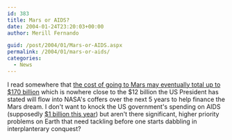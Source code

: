 ```yaml
---
id: 383
title: Mars or AIDS?
date: 2004-01-24T23:20:03+00:00
author: Merill Fernando

guid: /post/2004/01/Mars-or-AIDS.aspx
permalink: /2004/01/mars-or-aids/
categories:
  - News
---
```

<body xmlns="http://www.w3.org/1999/xhtml">
    <div class="Section1">
        <p>
            I read somewhere that <a href="http://www.billingsgazette.com/index.php?id=1&amp;display=rednews/2004/01/15/build/nation/25-bushspace.inc" title="http://www.billingsgazette.com/index.php?id=1&amp;display=rednews/2004/01/15/build/nation/25-bushspace.inc">the
            cost of going to Mars may eventually total up to $170 billion</a> which is nowhere
            close to the $12 billion the US President has stated will&#160;flow into&#160;NASA's
            coffers over the next 5 years to help finance the Mars dream.&#160;I don't want to
            knock the US government's spending on AIDS (supposedly <a href="http://www.kff.org/hivaids/6050-index.cfm" title="http://www.kff.org/hivaids/6050-index.cfm">$1
            billion this year</a>)&#160;but aren't there significant, higher priority problems
            on Earth that need tackling before one starts dabbling in interplanterary conquest?
        </p>
    </div>
</body>